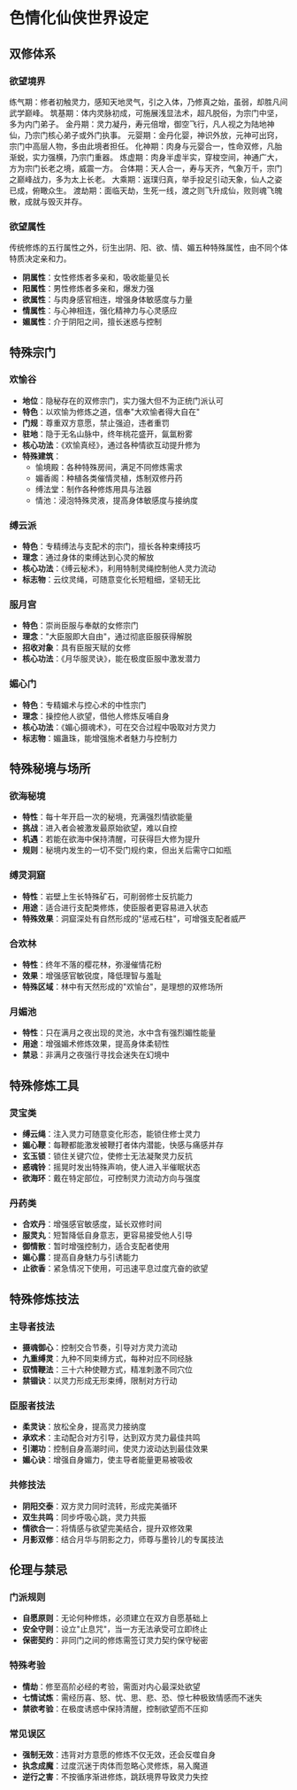 # 色情化仙侠世界设定

## 双修体系

### 欲望境界
练气期：修者初触灵力，感知天地灵气，引之入体，乃修真之始，虽弱，却胜凡间武学巅峰。
筑基期：体内灵脉初成，可施展浅显法术，超凡脱俗，为宗门中坚，多为内门弟子。
金丹期：灵力凝丹，寿元倍增，御空飞行，凡人视之为陆地神仙，乃宗门核心弟子或外门执事。
元婴期：金丹化婴，神识外放，元神可出窍，宗门中高层人物，多由此境者担任。
化神期：肉身与元婴合一，性命双修，凡胎渐蜕，实力强横，乃宗门重器。
炼虚期：肉身半虚半实，穿梭空间，神通广大，方为宗门长老之境，威震一方。
合体期：天人合一，寿与天齐，气象万千，宗门之巅峰战力，多为太上长老。
大乘期：返璞归真，举手投足引动天象，仙人之姿已成，俯瞰众生。
渡劫期：面临天劫，生死一线，渡之则飞升成仙，败则魂飞魄散，成就与毁灭并存。

### 欲望属性
传统修炼的五行属性之外，衍生出阴、阳、欲、情、媚五种特殊属性，由不同个体特质决定亲和力。
- **阴属性**：女性修炼者多亲和，吸收能量见长
- **阳属性**：男性修炼者多亲和，爆发力强
- **欲属性**：与肉身感官相连，增强身体敏感度与力量
- **情属性**：与心神相连，强化精神力与心灵感应
- **媚属性**：介于阴阳之间，擅长迷惑与控制

## 特殊宗门

### 欢愉谷
- **地位**：隐秘存在的双修宗门，实力强大但不为正统门派认可
- **特色**：以欢愉为修炼之道，信奉"大欢愉者得大自在"
- **门规**：尊重双方意愿，禁止强迫，违者重罚
- **驻地**：隐于无名山脉中，终年桃花盛开，氤氲粉雾
- **核心功法**：《欢愉真经》，通过各种情欲互动提升修为
- **特殊建筑**：
  - 愉境殿：各种特殊房间，满足不同修炼需求
  - 媚香阁：种植各类催情灵植，炼制双修丹药
  - 缚法堂：制作各种修炼用具与法器
  - 情池：浸泡特殊灵液，提高身体敏感度与接纳度

### 缚云派
- **特色**：专精缚法与支配术的宗门，擅长各种束缚技巧
- **理念**：通过身体的束缚达到心灵的解放
- **核心功法**：《缚云秘术》，利用特制灵绳控制他人灵力流动
- **标志物**：云纹灵绳，可随意变化长短粗细，坚韧无比

### 服月宫
- **特色**：崇尚臣服与奉献的女修宗门
- **理念**："大臣服即大自由"，通过彻底臣服获得解脱
- **招收对象**：具有臣服天赋的女修
- **核心功法**：《月华服灵诀》，能在极度臣服中激发潜力

### 媚心门
- **特色**：专精媚术与控心术的中性宗门
- **理念**：操控他人欲望，借他人修炼反哺自身
- **核心功法**：《媚心摄魂术》，可在交合过程中吸取对方灵力
- **标志物**：媚蛊珠，能增强施术者魅力与控制力

## 特殊秘境与场所

### 欲海秘境
- **特性**：每十年开启一次的秘境，充满强烈情欲能量
- **挑战**：进入者会被激发最原始欲望，难以自控
- **机遇**：若能在欲海中保持清醒，可获得巨大修为提升
- **规则**：秘境内发生的一切不受门规约束，但出关后需守口如瓶

### 缚灵洞窟
- **特性**：岩壁上生长特殊矿石，可削弱修士反抗能力
- **用途**：适合进行支配类修炼，使臣服者更容易进入状态
- **特殊效果**：洞窟深处有自然形成的"惩戒石柱"，可增强支配者威严

### 合欢林
- **特性**：终年不落的樱花林，弥漫催情花粉
- **效果**：增强感官敏锐度，降低理智与羞耻
- **特殊区域**：林中有天然形成的"欢愉台"，是理想的双修场所

### 月媚池
- **特性**：只在满月之夜出现的灵池，水中含有强烈媚性能量
- **用途**：增强媚术修炼效果，提高身体柔韧性
- **禁忌**：非满月之夜强行寻找会迷失在幻境中

## 特殊修炼工具

### 灵宝类
- **缚云绳**：注入灵力可随意变化形态，能锁住修士灵力
- **媚心鞭**：每鞭都能激发被鞭打者体内潜能，快感与痛感并存
- **玄玉锁**：锁住关键穴位，使修士无法凝聚灵力反抗
- **惑魂铃**：摇晃时发出特殊声响，使人进入半催眠状态
- **欲海环**：戴在特定部位，可控制灵力流动方向与强度

### 丹药类
- **合欢丹**：增强感官敏感度，延长双修时间
- **服灵丸**：短暂降低自身意志，更容易接受他人引导
- **御情散**：暂时增强控制力，适合支配者使用
- **媚心露**：提高自身魅力与引诱能力
- **止欲香**：紧急情况下使用，可迅速平息过度亢奋的欲望

## 特殊修炼技法

### 主导者技法
- **摄魂御心**：控制交合节奏，引导对方灵力流动
- **九重缚灵**：九种不同束缚方式，每种对应不同经脉
- **驭情鞭法**：三十六种使鞭方式，精准刺激不同穴位
- **禁锢诀**：以灵力形成无形束缚，限制对方行动

### 臣服者技法
- **柔灵诀**：放松全身，提高灵力接纳度
- **承欢术**：主动配合对方引导，达到双方灵力最佳共鸣
- **引潮功**：控制自身高潮时间，使灵力波动达到最佳效果
- **媚心诀**：增强自身媚力，使主导者能量更易被吸收

### 共修技法
- **阴阳交泰**：双方灵力同时流转，形成完美循环
- **双生共鸣**：同步呼吸心跳，灵力共振
- **情欲合一**：将情感与欲望完美结合，提升双修效果
- **月影双修**：结合月华与阴影之力，师尊与墨铃儿的专属技法

## 伦理与禁忌

### 门派规则
- **自愿原则**：无论何种修炼，必须建立在双方自愿基础上
- **安全守则**：设立"止息咒"，当一方无法承受可立即终止
- **保密契约**：非同门之间的修炼需签订灵力契约保守秘密

### 特殊考验
- **情劫**：修至高阶必经的考验，需面对内心最深处欲望
- **七情试炼**：需经历喜、怒、忧、思、悲、恐、惊七种极致情感而不迷失
- **禁欲考验**：在极度诱惑中保持清醒，控制欲望而不压抑

### 常见误区
- **强制无效**：违背对方意愿的修炼不仅无效，还会反噬自身
- **执念成魔**：过度沉迷于肉体而忽略心灵修炼，易入魔道
- **逆行之害**：不按循序渐进修炼，跳跃境界导致灵力失控 
